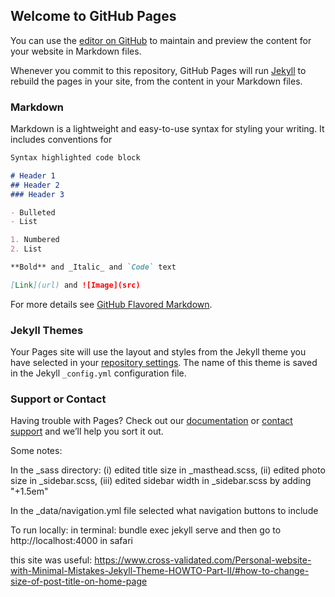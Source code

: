 ## Welcome to GitHub Pages

You can use the [editor on GitHub](https://github.com/markaguiar/markaguiar.github.io/edit/main/README.md) to maintain and preview the content for your website in Markdown files.

Whenever you commit to this repository, GitHub Pages will run [Jekyll](https://jekyllrb.com/) to rebuild the pages in your site, from the content in your Markdown files.

### Markdown

Markdown is a lightweight and easy-to-use syntax for styling your writing. It includes conventions for

```markdown
Syntax highlighted code block

# Header 1
## Header 2
### Header 3

- Bulleted
- List

1. Numbered
2. List

**Bold** and _Italic_ and `Code` text

[Link](url) and ![Image](src)
```

For more details see [GitHub Flavored Markdown](https://guides.github.com/features/mastering-markdown/).

### Jekyll Themes

Your Pages site will use the layout and styles from the Jekyll theme you have selected in your [repository settings](https://github.com/markaguiar/markaguiar.github.io/settings). The name of this theme is saved in the Jekyll `_config.yml` configuration file.

### Support or Contact

Having trouble with Pages? Check out our [documentation](https://docs.github.com/categories/github-pages-basics/) or [contact support](https://github.com/contact) and we’ll help you sort it out.



Some notes:

In the _sass directory:  (i) edited title size in _masthead.scss, (ii) edited photo size in _sidebar.scss, (iii) edited sidebar width in _sidebar.scss by adding "+1.5em"

In the _data/navigation.yml file selected what navigation buttons to include

To run locally:  in terminal:  bundle exec jekyll serve     and then go to http://localhost:4000  in safari

this site was useful:  https://www.cross-validated.com/Personal-website-with-Minimal-Mistakes-Jekyll-Theme-HOWTO-Part-II/#how-to-change-size-of-post-title-on-home-page

